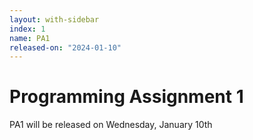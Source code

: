 ```yaml
---
layout: with-sidebar
index: 1
name: PA1
released-on: "2024-01-10"
---
```


# Programming Assignment 1

PA1 will be released on Wednesday, January 10th